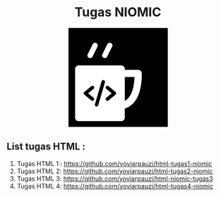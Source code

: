 <h1 align="center">Tugas NIOMIC</h1>
<p align="center">
    <img src="/img/download.png" alt="Image failed to load">
</p>
<h2>
    List tugas HTML : 
</h2>
<ol>
    <li>
        Tugas HTML 1 :
        <a href="https://github.com/yoviarpauzi/html-tugas1-niomic" target="_blank">https://github.com/yoviarpauzi/html-tugas1-niomic</a>
    </li>
    <li>
        Tugas HTML 2:
        <a href="https://github.com/yoviarpauzi/html-tugas2-niomic"
        target="_blank">https://github.com/yoviarpauzi/html-tugas2-niomic</a>
    </li>
    <li>
        Tugas HTML 3:
        <a href="https://github.com/yoviarpauzi/html-niomic-tugas3"
        target="_blank">https://github.com/yoviarpauzi/html-niomic-tugas3
        </a>
    </li>
    <li>
        Tugas HTML 4:
        <a href="https://github.com/yoviarpauzi/html-tugas4-niomic" target="_blank">https://github.com/yoviarpauzi/html-tugas4-niomic</a>
    </li>
</ol>